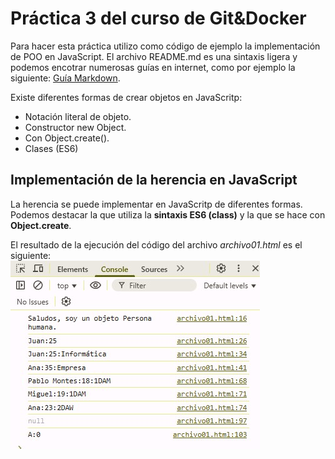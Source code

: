 # Práctica 3 del curso de Git&Docker
Para hacer esta práctica utilizo como código de ejemplo la implementación de POO en JavaScript.
El archivo README.md es una sintaxis ligera y podemos encotrar numerosas guías en internet, como por ejemplo la siguiente: [Guía Markdown](https://markdown.es/). 

Existe diferentes formas de crear objetos en JavaScritp:
- Notación literal de objeto.
- Constructor new Object.
- Con Object.create().
- Clases (ES6)

## Implementación de la herencia en JavaScript
La herencia se puede implementar en JavaScritp de diferentes formas. Podemos destacar la que utiliza la **sintaxis ES6 (class)** y la que se hace con **Object.create**.

El resultado de la ejecución del código del archivo *archivo01.html* es el siguiente:   
![Resultado](ConsolaJS.jpg)
